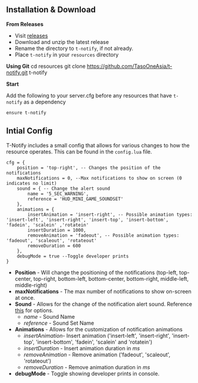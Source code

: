 ## Installation & Download

**From Releases**
* Visit [releases](https://github.com/TasoOneAsia/t-notify/releases/)
* Download and unzip the latest release
* Rename the directory to ``t-notify``, if not already.
* Place ``t-notify`` in your ``resources`` directory

**Using Git**
cd resources
git clone https://github.com/TasoOneAsia/t-notify.git t-notify

**Start**

Add the following to your server.cfg before any resources that have `t-notify` as a dependency

	ensure t-notify

## Intial Config

T-Notify includes a small config that allows for various changes to how the resource operates. This can be found in the ``config.lua`` file.

	cfg = {
	    position = 'top-right', -- Changes the position of the notifications
		maxNotifications = 0, --Max notifications to show on screen (0 indicates no limit)
	    sound = { -- Change the alert sound
	        name = '5_SEC_WARNING',
	        reference = 'HUD_MINI_GAME_SOUNDSET'
		},
		animations = {
			insertAnimation = 'insert-right', -- Possible animation types: 'insert-left', 'insert-right', 'insert-top', 'insert-bottom', 'fadein', 'scalein' ,'rotatein'
			insertDuration = 1000, 
			removeAnimation = 'fadeout', -- Possible animation types: 'fadeout', 'scaleout', 'rotateout'
			removeDuration = 600 
		},
		debugMode = true --Toggle developer prints
	}

* **Position** - Will change the positioning of the notifications (top-left, top-center, top-right, bottom-left, bottom-center, bottom-right, middle-left, middle-right)
* **maxNotifications** - The max number of notifications to show on-screen at once.
* **Sound** - Allows for the change of the notification alert sound. Reference [this](https://wiki.gtanet.work/index.php?title=FrontEndSoundlist) for options.
	* *name* - Sound Name
	* *reference* - Sound Set Name
* **Animations** - Allows for the customization of notification animations
	* *insertAnimation*- Insert animation ('insert-left', 'insert-right', 'insert-top', 'insert-bottom', 'fadein', 'scalein' and 'rotatein')
	* *insertDuration* - Insert animation duration in *ms*
	* *removeAnimation* - Remove animation ('fadeout', 'scaleout', 'rotateout')
	* *removeDuration* - Remove animation duration in *ms*
* **debugMode** - Toggle showing developer prints in console.
